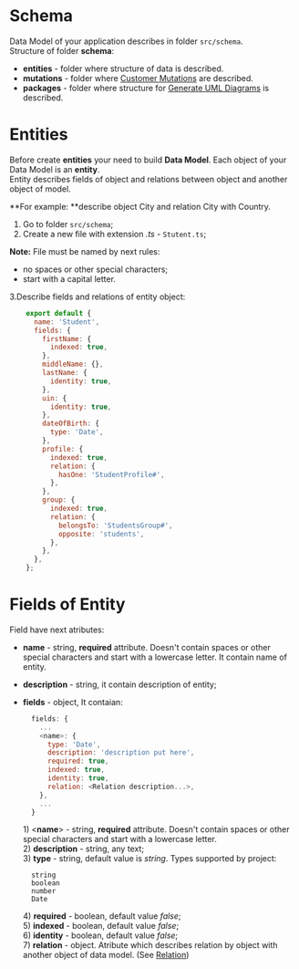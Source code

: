 # Schema

Data Model of your application describes in folder `src/schema`.  
Structure of folder **schema**:

* **entities** - folder where structure of data is described.
* **mutations** - folder where [Customer Mutations](../customer-mutation.md) are described.
* **packages** - folder where structure for [Generate UML Diagrams](../generation-of-uml-diagrams.md) is described.

# Entities

Before create **entities** your need to build **Data Model**. Each object of your Data Model is an **entity**.  
Entity describes fields of object and relations between object and another object of model.

**For example: **describe object City and relation City with Country.

1. Go to folder `src/schema`;
2. Create a new file with  extension _.ts_  - `Stutent.ts`;

**Note:** File must be named by next rules:

* no spaces or other special characters;
* start with a capital letter. 

3.Describe fields and relations of entity object:

```js
    export default {
      name: 'Student',
      fields: {
        firstName: {
          indexed: true,
        },
        middleName: {},
        lastName: {
          identity: true,
        },
        uin: {
          identity: true,
        },
        dateOfBirth: {
          type: 'Date',
        },
        profile: {
          indexed: true,
          relation: {
            hasOne: 'StudentProfile#',
          },
        },
        group: {
          indexed: true,
          relation: {
            belongsTo: 'StudentsGroup#',
            opposite: 'students',
          },
        },
      },
    };
```

# Fields of Entity

Field have next atributes:

* **name** - string, **required** attribute. Doesn't contain spaces or other special characters and start with a lowercase letter.
  It contain name of entity.
* **description** - string, it contain description of entity;
* **fields** - object, It contaian:

  ```js
    fields: {
      ...
      <name>: {
        type: 'Date',
        description: 'description put here',
        required: true,
        indexed: true,
        identity: true,
        relation: <Relation description...>,
      },
      ...
    }
  ```

  1\) &lt;**name**&gt; - string, **required** attribute. Doesn't contain spaces or other special characters and start with a lowercase letter.  
  2\) **description** - string, any text;  
  3\) **type** - string, default value is _string_. Types supported by project:

  ```
    string  
    boolean
    number
    Date
  ```

  4\) **required** - boolean, default value _false_;  
  5\) **indexed** - boolean, default value _false_;  
  6\) **identity** - boolean, default value _false_;  
  7\) **relation** - object. Atribute which describes relation by object with another object of data model. \(See [Relation](./more-about-relations.md)\)



